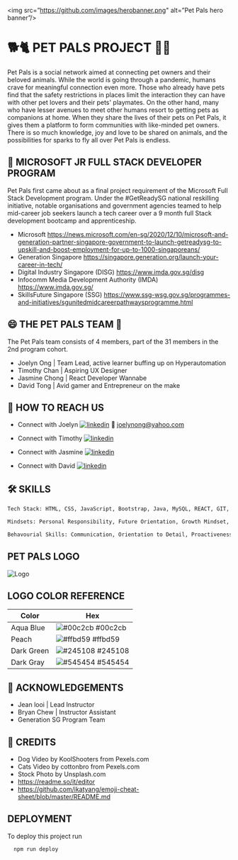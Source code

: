 <img src=”https://github.com/images/herobanner.png" alt=”Pet Pals hero banner”/>

# 🐕🐈 PET PALS PROJECT 🐇🐢

Pet Pals is a social network aimed at connecting pet owners and their beloved animals. While the world is going through a pandemic, humans crave for meaningful connection 
even more. Those who already have pets find that the safety restrictions in places limit the interaction they can have with other pet lovers and their pets' playmates. On the 
other hand, many who have lesser avenues to meet other humans resort to getting pets as companions at home. When they share the lives of their pets on Pet Pals, it gives them a platform to form communities with like-minded pet owners. There is so much knowledge,
joy and love to be shared on animals, and the possibilities for sparks to fly all over Pet Pals is endless. 

## 🚀 MICROSOFT JR FULL STACK DEVELOPER PROGRAM
Pet Pals first came about as a final project requirement of the Microsoft Full Stack Development program. Under the #GetReadySG national reskilling initiative, notable organisations and government agencies teamed to help mid-career job seekers launch a tech career over a 9 month full Stack development bootcamp and apprenticeship.

- Microsoft https://news.microsoft.com/en-sg/2020/12/10/microsoft-and-generation-partner-singapore-government-to-launch-getreadysg-to-upskill-and-boost-employment-for-up-to-1000-singaporeans/
- Generation Singapore https://singapore.generation.org/launch-your-career-in-tech/
- Digital Industry Singapore (DISG) https://www.imda.gov.sg/disg 
- Infocomm Media Development Authority (IMDA) https://www.imda.gov.sg/
- SkillsFuture Singapore (SSG) https://www.ssg-wsg.gov.sg/programmes-and-initiatives/sgunitedmidcareerpathwaysprogramme.html

## 😄 THE PET PALS TEAM 👋
The Pet Pals team consists of 4 members, part of the 31 members in the 2nd program cohort.

- Joelyn Ong | Team Lead, active learner buffing up on Hyperautomation 
- Timothy Chan | Aspiring UX Designer
- Jasmine Chong | React Developer Wannabe
- David Tong | Avid gamer and Entrepreneur on the make


## 🔗 HOW TO REACH US

- Connect with Joelyn [![linkedin](https://img.shields.io/badge/linkedin-0A66C2?style=for-the-badge&logo=linkedin&logoColor=white)](https://www.linkedin.com/in/joelynong)
  📧 joelynong@yahoo.com
- Connect with Timothy [![linkedin](https://img.shields.io/badge/linkedin-0A66C2?style=for-the-badge&logo=linkedin&logoColor=white)](https://linkedin.com/in/timothy-chan-guo-liang)

- Connect with Jasmine [![linkedin](https://img.shields.io/badge/linkedin-0A66C2?style=for-the-badge&logo=linkedin&logoColor=white)](https://www.linkedin.com/in/jascyr)

- Connect with David [![linkedin](https://img.shields.io/badge/linkedin-0A66C2?style=for-the-badge&logo=linkedin&logoColor=white)](https://www.linkedin.com/in/david-in-tech)


## 🛠 SKILLS

```bash
Tech Stack: HTML, CSS, JavaScript, Bootstrap, Java, MySQL, REACT, GIT, Agile SCRUM Methodology
````
```bash
Mindsets: Personal Responsibility, Future Orientation, Growth Mindset, Persistence
````
```bash
Behavourial Skills: Communication, Orientation to Detail, Proactiveness, Teamwork
````
## PET PALS LOGO

![Logo](images/pet-pals-logos/pet-pals-transparent-min.png)


    
## LOGO COLOR REFERENCE

| Color             | Hex                                                              |
| ----------------- | -----------------------------------------------------------------|
| Aqua Blue         | ![#00c2cb](https://via.placeholder.com/10/00c2cb?text=+) #00c2cb |
| Peach             | ![#ffbd59](https://via.placeholder.com/10/ffbd59?text=+) #ffbd59 |
| Dark Green        | ![#245108](https://via.placeholder.com/10/245108?text=+) #245108 |
| Dark Gray         | ![#545454](https://via.placeholder.com/10/545454?text=+) #545454 |


## 🥇 ACKNOWLEDGEMENTS

 - Jean looi | Lead Instructor 
 - Bryan Chew | Instructor Assistant
 - Generation SG Program Team
 

## 🥈 CREDITS

- Dog Video by KoolShooters from Pexels.com
- Cats Video by cottonbro from Pexels.com
- Stock Photo by Unsplash.com
- https://readme.so/it/editor
- https://github.com/ikatyang/emoji-cheat-sheet/blob/master/README.md

## DEPLOYMENT

To deploy this project run

```bash
  npm run deploy
```

  
